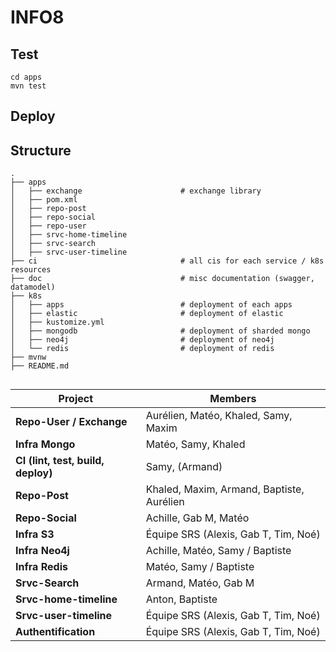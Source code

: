 # INFO8

## Test

```
cd apps
mvn test
```

## Deploy


## Structure

```
.
├── apps
│   ├── exchange                      # exchange library
│   ├── pom.xml
│   ├── repo-post
│   ├── repo-social
│   ├── repo-user
│   ├── srvc-home-timeline
│   ├── srvc-search
│   ├── srvc-user-timeline
├── ci                                # all cis for each service / k8s resources
├── doc                               # misc documentation (swagger, datamodel)
├── k8s
│   ├── apps                          # deployment of each apps
│   ├── elastic                       # deployment of elastic
│   ├── kustomize.yml
│   ├── mongodb                       # deployment of sharded mongo
│   ├── neo4j                         # deployment of neo4j
│   └── redis                         # deployment of redis
├── mvnw
├── README.md
```

## 

| Project                      | Members |
|--------------------------------|---------|
| **Repo-User / Exchange**       | Aurélien, Matéo, Khaled, Samy, Maxim |
| **Infra Mongo**                | Matéo, Samy, Khaled |
| **CI (lint, test, build, deploy)** | Samy, (Armand) |
| **Repo-Post**                  | Khaled, Maxim, Armand, Baptiste, Aurélien |
| **Repo-Social**                | Achille, Gab M, Matéo |
| **Infra S3**                   | Équipe SRS (Alexis, Gab T, Tim, Noé) |
| **Infra Neo4j**                | Achille, Matéo, Samy / Baptiste |
| **Infra Redis**                | Matéo, Samy / Baptiste |
| **Srvc-Search**                | Armand, Matéo, Gab M |
| **Srvc-home-timeline**         | Anton, Baptiste |
| **Srvc-user-timeline**         | Équipe SRS (Alexis, Gab T, Tim, Noé) |
| **Authentification**           | Équipe SRS (Alexis, Gab T, Tim, Noé) |

